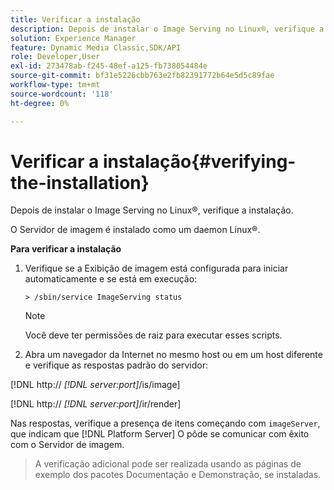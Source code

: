 ```yaml
---
title: Verificar a instalação
description: Depois de instalar o Image Serving no Linux®, verifique a instalação.
solution: Experience Manager
feature: Dynamic Media Classic,SDK/API
role: Developer,User
exl-id: 273478ab-f245-48ef-a125-fb738054484e
source-git-commit: bf31e5226cbb763e2fb82391772b64e5d5c89fae
workflow-type: tm+mt
source-wordcount: '118'
ht-degree: 0%

---
```


# Verificar a instalação{#verifying-the-installation}

Depois de instalar o Image Serving no Linux®, verifique a instalação.

O Servidor de imagem é instalado como um daemon Linux®.

**Para verificar a instalação**

1. Verifique se a Exibição de imagem está configurada para iniciar automaticamente e se está em execução:

   `> /sbin/service ImageServing status`

   >[!NOTE]
   >
   >Você deve ter permissões de raiz para executar esses scripts.

1. Abra um navegador da Internet no mesmo host ou em um host diferente e verifique as respostas padrão do servidor:

[!DNL http:// *[!DNL server:port]*/is/image]

[!DNL  http:// *[!DNL server:port]*/ir/render]

Nas respostas, verifique a presença de itens começando com `imageServer`, que indicam que [!DNL Platform Server] O pôde se comunicar com êxito com o Servidor de imagem.

>A verificação adicional pode ser realizada usando as páginas de exemplo dos pacotes Documentação e Demonstração, se instaladas.
